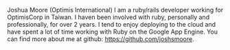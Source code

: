 Joshua Moore (Optimis International) I am a ruby/rails developer working for OptimisCorp in Taiwan. I haven been involved with ruby, personally and professionally, for over 2 years.   I tend to enjoy deploying to the cloud and have spent a lot of time working with Ruby on the Google App Engine. You can find more about me at github: https://github.com/joshsmoore.
